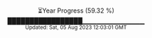 <p align="center">
⏳Year Progress (59.32 %) <br>
█████████████████▁▁▁▁▁▁▁▁▁▁▁▁▁ <br>
<sub>Updated: Sat, 05 Aug 2023 12:03:01 GMT</sub>
</p>

